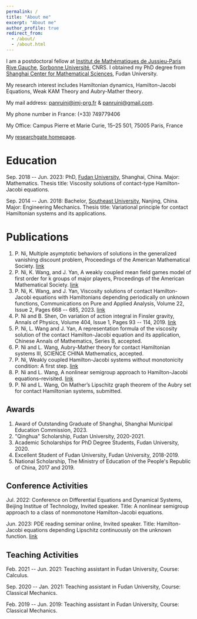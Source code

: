 ```yaml
---
permalink: /
title: "About me"
excerpt: "About me"
author_profile: true
redirect_from: 
  - /about/
  - /about.html
---
```


I am a postdoctoral fellow at [Institut de Mathématiques de Jussieu-Paris Rive Gauche](https://www.imj-prg.fr/), [Sorbonne Université](https://www.sorbonne-universite.fr/), CNRS. I obtained my PhD degree from [Shanghai Center for Mathematical Sciences](https://scms.fudan.edu.cn/), Fudan University.

My research interest includes Hamiltonian dynamics, Hamilton-Jacobi Equations, Weak KAM Theory and Aubry-Mather theory.

My mail address: [panruini@imj-prg.fr](panruini@imj-prg.fr) & [panruini@gmail.com](panruini@gmail.com).

My phone number in France: (+33) 749779406

My Office: Campus Pierre et Marie Curie, 15–25 501, 75005 Paris, France

My [researchgate homepage](https://www.researchgate.net/profile/Panrui-Ni).

Education
======
Sep. 2018 -- Jun. 2023: PhD, [Fudan University](https://www.fudan.edu.cn/), Shanghai, China. Major: Mathematics. Thesis title: Viscosity solutions of contact-type Hamilton-Jacobi equations.

Sep. 2014 -- Jun. 2018: Bachelor, [Southeast University](https://www.seu.edu.cn/), Nanjing, China. Major: Engineering Mechanics. Thesis title: Variational principle for contact Hamiltonian systems and its applications.

Publications
======
1. P. Ni, Multiple asymptotic behaviors of solutions in the generalized vanishing discount problem, Proceedings of the American Mathematical Society. [link](https://doi.org/10.1090/proc/16420)
2. P. Ni, K. Wang, and J. Yan, A weakly coupled mean field games model of first order for k groups of major players, Proceedings of the American Mathematical Society. [link](https://doi.org/10.1090/proc/16342)
3. P. Ni, K. Wang, and J. Yan, Viscosity solutions of contact Hamilton-Jacobi equations with Hamiltonians
depending periodically on unknown functions, Communications on Pure and Applied Analysis, Volume 22, Issue 2, Pages 668 -- 685, 2023. [link](https://www.aimsciences.org//article/doi/10.3934/cpaa.2023005)
4. P. Ni and B. Shen, On variation of action integral in Finsler gravity, Annals of Physics, Volume 404, Issue 1, Pages 93 -- 114, 2019. [link](https://www.sciencedirect.com/science/article/abs/pii/S0003491619300430)
5. P. Ni, L. Wang and J. Yan, A representation formula of the viscosity solution of the contact Hamilton-Jacobi equation and its application, Chinese Annals of Mathematics, Series B, accepted.
6. P. Ni and L. Wang, Aubry-Mather theory for contact Hamiltonian systems III, SCIENCE CHINA Mathematics, accepted.
7. P. Ni, Weakly coupled Hamilton-Jacobi systems without monotonicity condition: A first step. [link](https://arxiv.org/abs/2112.04885)
8. P. Ni and L. Wang, A nonlinear semigroup approach to Hamilton-Jacobi equations–revisited. [link](https://arxiv.org/abs/2202.11315)
9. P. Ni and L. Wang, On Mather’s Lipschitz graph theorem of the Aubry set for contact Hamiltonian systems, submitted.

Awards
------
1. Award of Outstanding Graduate of Shanghai, Shanghai Municipal Education Commission, 2023.
2. "Qinghua" Scholarship, Fudan University, 2020-2021.
3. Academic Scholarships for PhD Degree Students, Fudan University, 2020.
4. Excellent Student of Fudan University, Fudan University, 2018-2019.
5. National Scholarship, The Ministry of Education of the People's Republic of China, 2017 and 2019.
 

Conference Activities
------
Jul. 2022: Conference on Differential Equations and Dynamical Systems, Beijing Institue of Technology, Invited speaker. Title: A nonlinear semigroup approach to a class of nonmonotone Hamilton-Jacobi equations.

Jun. 2023: PDE reading seminar online, Invited speaker. Title: Hamilton-Jacobi equations depending Lipschitz continuously on the unknown function. [link](https://www.youtube.com/watch?v=bGkbiBCq85U)

Teaching Activities
------
Feb. 2021 -- Jun. 2021: Teaching assistant in Fudan University, Course: Calculus.

Sep. 2020 -- Jan. 2021: Teaching assistant in Fudan University, Course: Classical Mechanics.

Feb. 2019 -- Jun. 2019: Teaching assistant in Fudan University, Course: Classical Mechanics.
